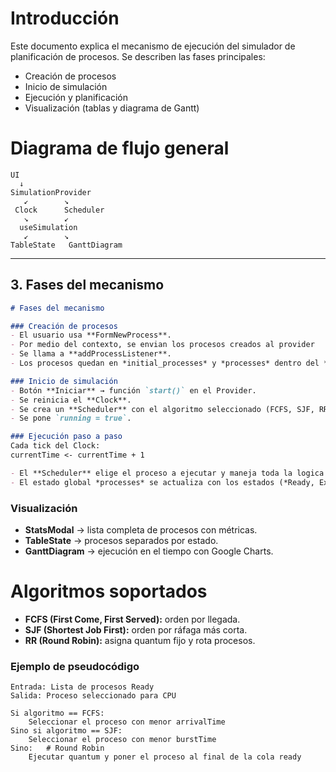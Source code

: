 # Introducción

Este documento explica el mecanismo de ejecución del simulador de planificación de procesos.
Se describen las fases principales:

- Creación de procesos
- Inicio de simulación
- Ejecución y planificación
- Visualización (tablas y diagrama de Gantt)

# Diagrama de flujo general

```
UI
  ↓
SimulationProvider
   ↙        ↘
 Clock      Scheduler
   ↘        ↙
  useSimulation
   ↙        ↘
TableState   GanttDiagram
```
-----

## 3. Fases del mecanismo
```markdown
# Fases del mecanismo

### Creación de procesos
- El usuario usa **FormNewProcess**.
- Por medio del contexto, se envian los procesos creados al provider
- Se llama a **addProcessListener**.
- Los procesos quedan en *initial_processes* y *processes* dentro del **SimulationProvider**

### Inicio de simulación
- Botón **Iniciar** → función `start()` en el Provider.
- Se reinicia el **Clock**.
- Se crea un **Scheduler** con el algoritmo seleccionado (FCFS, SJF, RR) y con los procesos de *initial_processes*.
- Se pone `running = true`.

### Ejecución paso a paso
Cada tick del Clock:
currentTime <- currentTime + 1

- El **Scheduler** elige el proceso a ejecutar y maneja toda la logica para mover de estados a los procesos
- El estado global *processes* se actualiza con los estados (*Ready, Executing, Waiting, Waiting IO, Terminated*).

```

### Visualización
- **StatsModal** → lista completa de procesos con métricas.  
- **TableState** → procesos separados por estado.  
- **GanttDiagram** → ejecución en el tiempo con Google Charts.  

# Algoritmos soportados

- **FCFS (First Come, First Served):** orden por llegada.  
- **SJF (Shortest Job First):** orden por ráfaga más corta.  
- **RR (Round Robin):** asigna quantum fijo y rota procesos.

### Ejemplo de pseudocódigo

```plaintext
Entrada: Lista de procesos Ready
Salida: Proceso seleccionado para CPU

Si algoritmo == FCFS:
    Seleccionar el proceso con menor arrivalTime
Sino si algoritmo == SJF:
    Seleccionar el proceso con menor burstTime
Sino:   # Round Robin
    Ejecutar quantum y poner el proceso al final de la cola ready
```
